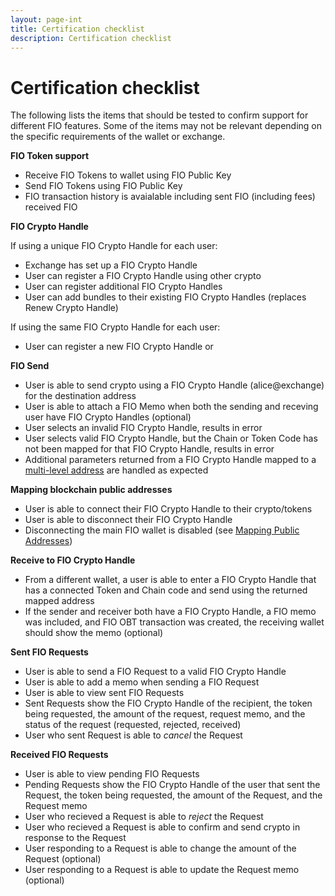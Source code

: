 ```yaml
---
layout: page-int
title: Certification checklist
description: Certification checklist
---
```


# Certification checklist

The following lists the items that should be tested to confirm support for different FIO features. Some of the items may not be relevant depending on the specific requirements of the wallet or exchange.

**FIO Token support**

-  Receive FIO Tokens to wallet using FIO Public Key
-  Send FIO Tokens using FIO Public Key
-  FIO transaction history is avaialable including sent FIO (including fees) received FIO

**FIO Crypto Handle**

If using a unique FIO Crypto Handle for each user:
-  Exchange has set up a FIO Crypto Handle
-  User can register a FIO Crypto Handle using other crypto
-  User can register additional FIO Crypto Handles
-  User can add bundles to their existing FIO Crypto Handles (replaces Renew Crypto Handle)

If using the same FIO Crypto Handle for each user:
-  User can register a new FIO Crypto Handle or 
  
**FIO Send**

-  User is able to send crypto using a FIO Crypto Handle (alice@exchange) for the destination address
-  User is able to attach a FIO Memo when both the sending and receving user have FIO Crypto Handles (optional)
-  User selects an invalid FIO Crypto Handle, results in error
-  User selects valid FIO Crypto Handle, but the Chain or Token Code has not been mapped for that FIO Crypto Handle, results in error
-  Additional parameters returned from a FIO Crypto Handle mapped to a [multi-level address]({{site.baseurl}}/docs/how-to/mapping#multi-level-addressing) are handled as expected

**Mapping blockchain public addresses**

-  User is able to connect their FIO Crypto Handle to their crypto/tokens
-  User is able to disconnect their FIO Crypto Handle
-  Disconnecting the main FIO wallet is disabled (see [Mapping Public Addresses]({{site.baseurl}}/docs/integration-guide/handle-mapping))

**Receive to FIO Crypto Handle**

- From a different wallet, a user is able to enter a FIO Crypto Handle that has a connected Token and Chain code and send using the returned mapped address
- If the sender and receiver both have a FIO Crypto Handle, a FIO memo was included, and FIO OBT transaction was created, the receiving wallet should show the memo (optional)

**Sent FIO Requests**

-  User is able to send a FIO Request to a valid FIO Crypto Handle
-  User is able to add a memo when sending a FIO Request
-  User is able to view sent FIO Requests
-  Sent Requests show the FIO Crypto Handle of the recipient, the token being requested, the amount of the request, request memo, and the status of the request (requested, rejected, received)
-  User who sent Request is able to *cancel* the Request

**Received FIO Requests**

-  User is able to view pending FIO Requests
-  Pending Requests show the FIO Crypto Handle of the user that sent the Request, the token being requested, the amount of the Request, and the Request memo
-  User who recieved a Request is able to *reject* the Request
-  User who recieved a Request is able to confirm and send crypto in response to the Request
-  User responding to a Request is able to change the amount of the Request (optional)
-  User responding to a Request is able to update the Request memo (optional)


